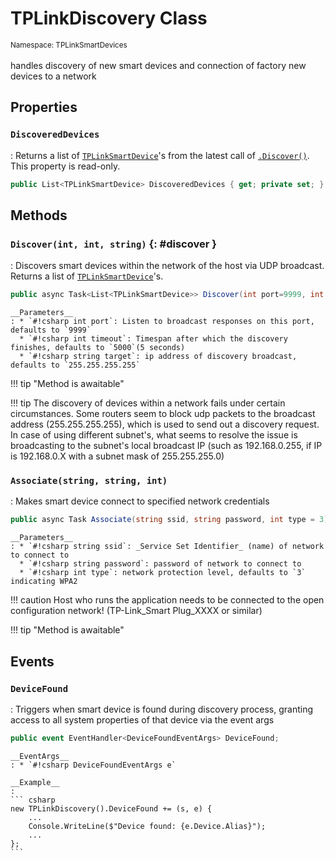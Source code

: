 # TPLinkDiscovery Class
<small>Namespace: TPLinkSmartDevices</small><br/><br/>
handles discovery of new smart devices and connection of factory new devices to a network

## Properties

### `DiscoveredDevices`
: Returns a list of [`TPLinkSmartDevice`](devices/device.md)'s from the latest call of [`.Discover()`](discovery.md#discover). This property is read-only.
``` csharp
public List<TPLinkSmartDevice> DiscoveredDevices { get; private set; }
```

## Methods

### `Discover(int, int, string)` {: #discover }
: Discovers smart devices within the network of the host via UDP broadcast. Returns a list of [`TPLinkSmartDevice`](devices/device.md)'s.
  ``` csharp
  public async Task<List<TPLinkSmartDevice>> Discover(int port=9999, int timeout=5000, string target="255.255.255.255")
  ```

    __Parameters__
    : * `#!csharp int port`: Listen to broadcast responses on this port, defaults to `9999`
      * `#!csharp int timeout`: Timespan after which the discovery finishes, defaults to `5000`(5 seconds)
      * `#!csharp string target`: ip address of discovery broadcast, defaults to `255.255.255.255`

!!! tip "Method is awaitable" 

!!! tip 
    The discovery of devices within a network fails under certain circumstances. Some routers seem to block udp packets to the broadcast address (255.255.255.255), which is used to send out a discovery request.
    In case of using different subnet's, what seems to resolve the issue is broadcasting to the subnet's local broadcast IP (such as 192.168.0.255, if IP is 192.168.0.X with a subnet mask of 255.255.255.0)

### `Associate(string, string, int)`
: Makes smart device connect to specified network credentials
  ``` csharp
  public async Task Associate(string ssid, string password, int type = 3)
  ```

    __Parameters__
    : * `#!csharp string ssid`: _Service Set Identifier_ (name) of network to connect to
      * `#!csharp string password`: password of network to connect to
      * `#!csharp int type`: network protection level, defaults to `3` indicating WPA2

!!! caution 
    Host who runs the application needs to be connected to the open configuration network! (TP-Link_Smart Plug_XXXX or similar)

!!! tip "Method is awaitable" 

## Events

### `DeviceFound`
: Triggers when smart device is found during discovery process, granting access to all system properties of that device via the event args 
  ``` csharp
  public event EventHandler<DeviceFoundEventArgs> DeviceFound;
  ```

    __EventArgs__
    : * `#!csharp DeviceFoundEventArgs e`

    __Example__
    : 
    ``` csharp
    new TPLinkDiscovery().DeviceFound += (s, e) {
        ...
        Console.WriteLine($"Device found: {e.Device.Alias}");
        ...
    };
    ``` 